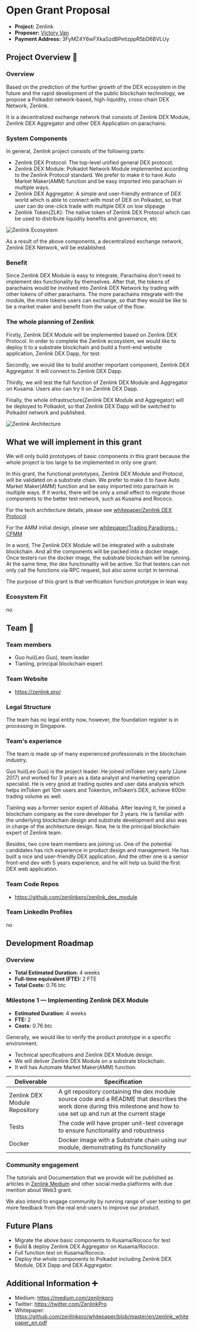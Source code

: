 # Open Grant Proposal

* **Project:** Zenlink
* **Proposer:** [Victory Van](https://github.com/v-van)
* **Payment Address:** 3FyMZ4Y6wFXkaSzdBPetizppR5bD6BVLUy

## Project Overview :page_facing_up: 

### Overview

Based on the prediction of the further growth of the DEX ecosystem in the future and the rapid development of the public blockchain technology, we propose a Polkadot network-based, high-liquidity, cross-chain DEX Network, Zenlink.

It is a decentralized exchange network that consists of Zenlink DEX Module, Zenlink DEX Aggregator and other DEX Application on parachains.

### System Components

In general, Zenlink project consists of the following parts:
- Zenlink DEX Protocol: The top-level unified general DEX protocol.
- Zenlink DEX Module: Polkadot Network Module implemented according to the Zenlink Protocol standard. We prefer to make it to have Auto Market Maker(AMM) function and be easy imported into parachain in multiple ways.
- Zenlink DEX Aggregator: A simple and user-friendly entrance of DEX world which is able to connect with most of DEX on Polkadot, so that user can do one-click trade with multiple DEX on low slippage
- Zenlink Token(ZLK): The native token of Zenlink DEX Protocol which can be used to distribute liquidity benefits and governance, etc

![Zenlink Ecosystem](https://images-cdn.shimo.im/TrQlWEFKIz34Mv54__thumbnail.png)

As a result of the above components, a decentralized exchange network, Zenlink DEX Network, will be established.

### Benefit
Since Zenlink DEX Module is easy to integrate, Parachains don't need to implement dex functionality by themselves. After that, the tokens of parachains would be involved into Zenlink DEX Network by trading with other tokens of other parachains. The more parachains integrate with the module, the more tokens users can exchange, so that they would be like to be a market maker and benefit from the value of the flow.

### The whole planning of Zenlink

Firstly, Zenlink DEX Module will be implemented based on Zenlink DEX Protocol. In order to complete the Zenlink ecosystem, we would like to deploy it to a substrate blockchain and build a front-end website application, Zenlink DEX Dapp, for test.

Secondly, we would like to build another important component, Zenlink DEX Aggregator. It will connect to Zenlink DEX Dapp.

Thirdly, we will test the full function of Zenlink DEX Module and Aggregator on Kusama. Users also can try it on Zenlink DEX Dapp.

Finally, the whole infrastructure(Zenlink DEX Module and Aggregator) will be deployed to Polkadot, so that Zenlink DEX Dapp will be switched to Polkadot network and published.

![Zenlink Architecture](https://uploader.shimo.im/f/aCpI4JDF0fHIhpjw.png!thumbnail)

## What we will implement in this grant
We will only build prototypes of basic components in this grant because the whole project is too large to be implemented in only one grant.

In this grant, the functional prototypes, Zenlink DEX Module and Protocol, will be validated on a substrate chain. We prefer to make it to have Auto Market Maker(AMM) function and be easy imported into parachain in multiple ways. If it works, there will be only a small effect to migrate those components to the better test network, such as Kusama and Rococo.

For the tech architecture details, please see [whitepaper/Zenlink DEX Protocol](https://github.com/zenlinkpro/whitepaper/blob/master/en/zenlink_whitepaper_en.pdf)

For the AMM initial design, please see [whitepaper/Trading Paradigms - CFMM](https://github.com/zenlinkpro/whitepaper/blob/master/en/zenlink_whitepaper_en.pdf)

In a word, The Zenlink DEX Module will be integrated with a substrate blockchain. And all the components will be packed into a docker image. Once testers run the docker image, the substrate blockchain will be running. At the same time, the dex functionality will be active. So that testers can not only call the functions via RPC request, but also some script in terminal.

The purpose of this grant is that verification function prototype in lean way.

### Ecosystem Fit 
no

## Team :busts_in_silhouette:

### Team members
* Guo hui(Leo Guo), team leader
* Tianling, principal blockchain expert

### Team Website	
* https://zenlink.pro/

### Legal Structure 
The team has no legal entity now, however, the foundation register is in processing in Singapore.

### Team's experience
The team is made up of many experienced professionals in the blockchain industry.  

Guo hui(Leo Guo) is the project leader. He joined imToken very early (June 2017) and worked for 3 years as a data analyst and marketing operation specialist. He is very good at trading quotes and user data analysis which helps imToken get 10m users and Tokenlon, imToken’s DEX, achieve 600m trading volume as well.

Tianling was a former senior expert of Alibaba. After leaving it, he joined a blockchain company as the core developer for 3 years. He is familiar with the underlying blockchain design and substrate development and also was in charge of the architecture design. Now, he is the principal blockchain expert of Zenlink team.

Besides, two core team members are joining us. One of the potential candidates has rich experience in product design and management. He has built a nice and user-friendly DEX application. And the other one is a senior front-end dev with 5 years experience, and he will help us build the first DEX web application.

### Team Code Repos
* https://github.com/zenlinkpro/zenlink_dex_module

### Team LinkedIn Profiles
no

## Development Roadmap

### Overview
* **Total Estimated Duration:** 4 weeks
* **Full-time equivalent (FTE):**  2 FTE
* **Total Costs:** 0.76 btc

### Milestone 1 — Implementing Zenlink DEX Module
* **Estimated Duration:** 4 weeks
* **FTE:**  2
* **Costs:** 0.76 btc

Generally, we would like to verify the product prototype in a specific environment.
* Technical specifications and Zenlink DEX Module design.
* We will deliver Zenlink DEX Module on a substrate blockchain.
* It will has Automate Market Maker(AMM) function.

| Deliverable  | Specification  | 
|--------------|---------------|
| Zenlink DEX Module Repository | A git repository containing the dex module source code and a README that describes the work done during this milestone and how to use set up and run at the current stage |
| Tests        | The code will have proper unit-test coverage to ensure functionality and robustness                                                                    | 
| Docker       | Docker image with a Substrate chain using our module, demonstrating its functionality                                                                  | 

### Community engagement

The tutorials and Documentation that we provide will be published as articles in [Zenlink Medium](https://medium.com/zenlinkpro) and other social media platforms with due mention about Web3 grant.

We also intend to engage community by running range of user testing to get more feedback from the real end-users to improve our product.

## Future Plans
* Migrate the above basic components to Kusama/Rococo for test
* Build & deploy Zenlink DEX Aggregator on Kusama/Rococo. 
* Full function test on Kusama/Rococo.
* Deploy the whole components to Polkadot including Zenlink DEX Module, DEX Dapp and DEX Aggregator.

## Additional Information :heavy_plus_sign: 
* Medium: https://medium.com/zenlinkpro
* Twitter: https://twitter.com/ZenlinkPro
* Whitepaper: https://github.com/zenlinkpro/whitepaper/blob/master/en/zenlink_whitepaper_en.pdf
